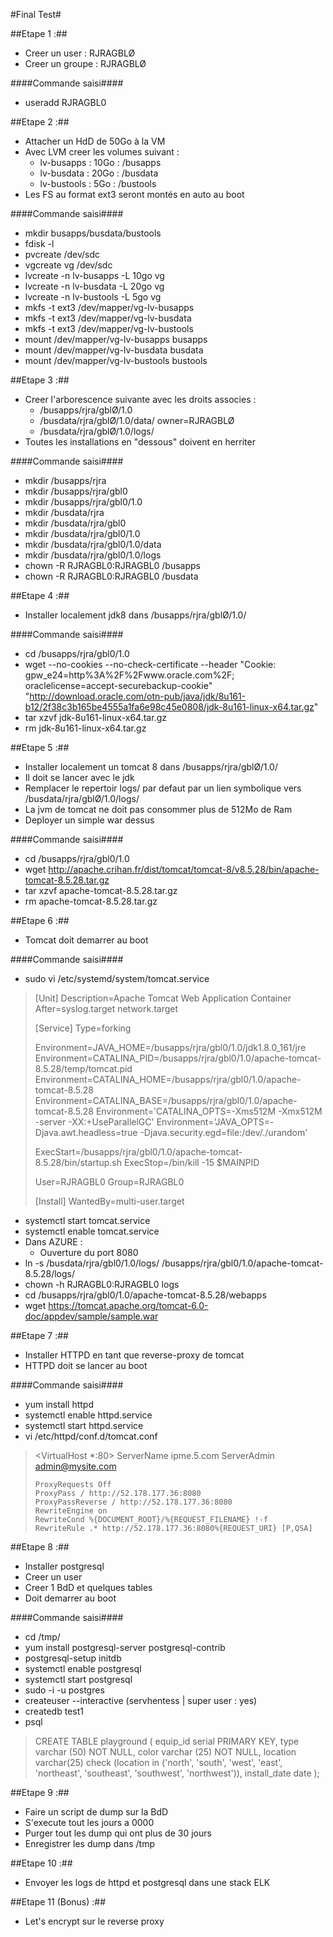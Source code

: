 #Final Test#

##Etape 1 :##
* Creer un user : RJRAGBLØ
* Creer un groupe : RJRAGBLØ

####Commande saisi####
* useradd RJRAGBL0

##Etape 2 :##
* Attacher un HdD de 50Go à la VM
* Avec LVM creer les volumes suivant :
	* lv-busapps  : 10Go : /busapps
	* lv-busdata  : 20Go : /busdata
	* lv-bustools : 5Go  : /bustools
* Les FS au format ext3 seront montés en auto au boot

####Commande saisi####
* mkdir busapps/busdata/bustools
* fdisk -l
* pvcreate /dev/sdc
* vgcreate vg /dev/sdc
* lvcreate -n lv-busapps -L 10go vg
* lvcreate -n lv-busdata -L 20go vg
* lvcreate -n lv-bustools -L 5go vg
* mkfs -t ext3 /dev/mapper/vg-lv-busapps
* mkfs -t ext3 /dev/mapper/vg-lv-busdata
* mkfs -t ext3 /dev/mapper/vg-lv-bustools
* mount /dev/mapper/vg-lv-busapps busapps
* mount /dev/mapper/vg-lv-busdata busdata
* mount /dev/mapper/vg-lv-bustools bustools

##Etape 3 :##
* Creer l'arborescence suivante avec les droits associes :
	* /busapps/rjra/gblØ/1.0
	* /busdata/rjra/gblØ/1.0/data/	owner=RJRAGBLØ
	* /busdata/rjra/gblØ/1.0/logs/
* Toutes les installations en "dessous" doivent en herriter

####Commande saisi####
* mkdir /busapps/rjra
* mkdir /busapps/rjra/gbl0
* mkdir /busapps/rjra/gbl0/1.0
* mkdir /busdata/rjra
* mkdir /busdata/rjra/gbl0
* mkdir /busdata/rjra/gbl0/1.0
* mkdir /busdata/rjra/gbl0/1.0/data
* mkdir /busdata/rjra/gbl0/1.0/logs
* chown -R RJRAGBL0:RJRAGBL0 /busapps
* chown -R RJRAGBL0:RJRAGBL0 /busdata 

##Etape 4 :##
* Installer localement jdk8 dans /busapps/rjra/gblØ/1.0/

####Commande saisi####
* cd /busapps/rjra/gbl0/1.0
* wget --no-cookies --no-check-certificate --header "Cookie: gpw_e24=http%3A%2F%2Fwww.oracle.com%2F; oraclelicense=accept-securebackup-cookie" "http://download.oracle.com/otn-pub/java/jdk/8u161-b12/2f38c3b165be4555a1fa6e98c45e0808/jdk-8u161-linux-x64.tar.gz"
* tar xzvf jdk-8u161-linux-x64.tar.gz
* rm jdk-8u161-linux-x64.tar.gz

##Etape 5 :##
* Installer localement un tomcat 8 dans /busapps/rjra/gblØ/1.0/
* Il doit se lancer avec le jdk
* Remplacer le repertoir logs/ par defaut par un lien symbolique vers /busdata/rjra/gblØ/1.0/logs/
* La jvm de tomcat ne doit pas consommer plus de 512Mo de Ram
* Deployer un simple war dessus

####Commande saisi####
* cd /busapps/rjra/gbl0/1.0
* wget http://apache.crihan.fr/dist/tomcat/tomcat-8/v8.5.28/bin/apache-tomcat-8.5.28.tar.gz
* tar xzvf apache-tomcat-8.5.28.tar.gz
* rm apache-tomcat-8.5.28.tar.gz

##Etape 6 :##
* Tomcat doit demarrer au boot

####Commande saisi####
* sudo vi /etc/systemd/system/tomcat.service

>	[Unit]
>	Description=Apache Tomcat Web Application Container
>	After=syslog.target network.target
>
>	[Service]
>	Type=forking
>
>	Environment=JAVA_HOME=/busapps/rjra/gbl0/1.0/jdk1.8.0_161/jre
>	Environment=CATALINA_PID=/busapps/rjra/gbl0/1.0/apache-tomcat-8.5.28/temp/tomcat.pid
>	Environment=CATALINA_HOME=/busapps/rjra/gbl0/1.0/apache-tomcat-8.5.28
>	Environment=CATALINA_BASE=/busapps/rjra/gbl0/1.0/apache-tomcat-8.5.28
>	Environment='CATALINA_OPTS=-Xms512M -Xmx512M -server -XX:+UseParallelGC'
>	Environment='JAVA_OPTS=-Djava.awt.headless=true -Djava.security.egd=file:/dev/./urandom'
>
>	ExecStart=/busapps/rjra/gbl0/1.0/apache-tomcat-8.5.28/bin/startup.sh
>	ExecStop=/bin/kill -15 $MAINPID
>
>	User=RJRAGBL0
>	Group=RJRAGBL0
>
>	[Install]
>	WantedBy=multi-user.target

* systemctl start tomcat.service
* systemctl enable tomcat.service
* Dans AZURE : 
	* Ouverture du port 8080
* ln -s /busdata/rjra/gbl0/1.0/logs/ /busapps/rjra/gbl0/1.0/apache-tomcat-8.5.28/logs/
* chown -h RJRAGBL0:RJRAGBL0 logs
* cd /busapps/rjra/gbl0/1.0/apache-tomcat-8.5.28/webapps
* wget https://tomcat.apache.org/tomcat-6.0-doc/appdev/sample/sample.war

##Etape 7 :##
* Installer HTTPD en tant que reverse-proxy de tomcat
* HTTPD doit se lancer au boot 

####Commande saisi####
* yum install httpd
* systemctl enable httpd.service
* systemctl start httpd.service
* vi /etc/httpd/conf.d/tomcat.conf

>	<VirtualHost *:80>
>        ServerName ipme.5.com
>        ServerAdmin admin@mysite.com
>
>	  ProxyRequests Off
>	  ProxyPass / http://52.178.177.36:8080
>	  ProxyPassReverse / http://52.178.177.36:8080
>	  RewriteEngine on
>	  RewriteCond %{DOCUMENT_ROOT}/%{REQUEST_FILENAME} !-f
>	  RewriteRule .* http://52.178.177.36:8080%{REQUEST_URI} [P,QSA]
>	</VirtualHost>


##Etape 8 :##
* Installer postgresql
* Creer un user
* Creer 1 BdD et quelques tables
* Doit demarrer au boot

####Commande saisi####
* cd /tmp/
* yum install postgresql-server postgresql-contrib
* postgresql-setup initdb
* systemctl enable postgresql
* systemctl start postgresql
* sudo -i -u postgres
* createuser --interactive (servhentess | super user : yes)
* createdb test1
* psql

>	CREATE TABLE playground (
>	    equip_id serial PRIMARY KEY,
>	    type varchar (50) NOT NULL,
>	    color varchar (25) NOT NULL,
>	    location varchar(25) check (location in ('north', 'south', 'west', 'east', 'northeast', 'southeast', 'southwest', 'northwest')),
>	    install_date date
>	);

##Etape 9 :##
* Faire un script de dump sur la BdD
* S'execute tout les jours a 0000
* Purger tout les dump qui ont plus de 30 jours
* Enregistrer les dump dans /tmp

##Etape 10 :##
* Envoyer les logs de httpd et postgresql dans une stack ELK

##Etape 11 (Bonus) :##
* Let's encrypt sur le reverse proxy